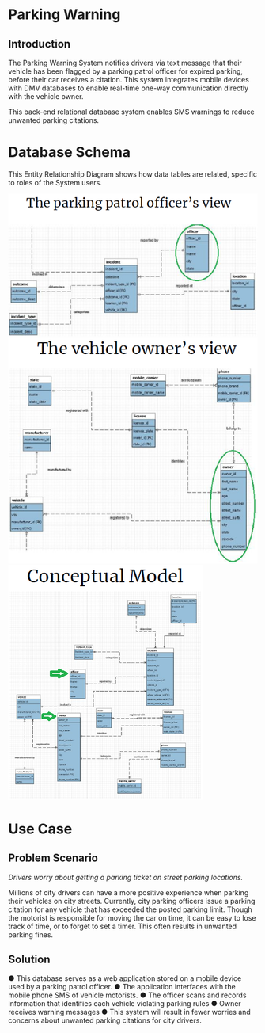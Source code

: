 # Parking Warning
## Introduction
The Parking Warning System notifies drivers via text message that their vehicle
has been flagged by a parking patrol officer for expired parking, before their
car receives a citation. This system integrates mobile devices with DMV
databases to enable real-time one-way communication directly with the vehicle
owner.

This back-end relational database system enables SMS warnings to
 reduce unwanted parking citations.

# Database Schema

This Entity Relationship Diagram shows how data tables are related,
 specific to roles of the System users.

![DB view from patrol](./img/db_view_patrol.png)
![DB view from owner](./img/db_view_owner.png)
![Overall Conceptual Model](./img/db_concept_model.png)

# Use Case
## Problem Scenario
*Drivers worry about getting a parking ticket on street parking locations.*

Millions of city drivers can have a more positive experience when parking their
 vehicles on city streets. Currently, city parking officers issue a parking
 citation for any vehicle that has exceeded the posted parking limit. Though
 the motorist is responsible for moving the car on time, it can be easy to
 lose track of time, or to forget to set a timer. This often results in
 unwanted parking fines.

## Solution
● This database serves as a web application stored on a mobile device used by a
 parking patrol officer.
● The application interfaces with the mobile phone SMS of vehicle motorists.
● The officer scans and records information that identifies each vehicle
 violating parking rules
● Owner receives warning messages
● This system will result in fewer worries and concerns about unwanted parking
 citations for city drivers.
